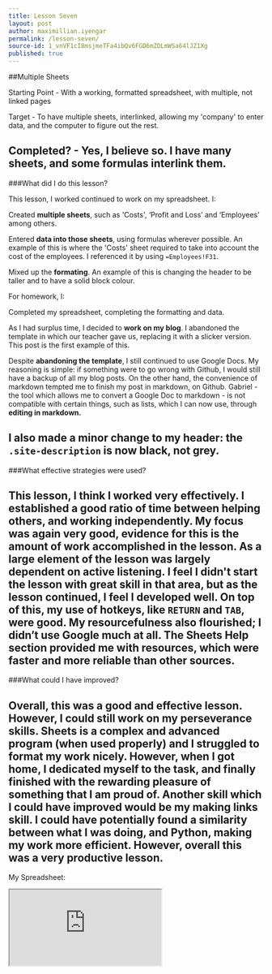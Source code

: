 ```yaml
---
title: Lesson Seven
layout: post
author: maximillian.iyengar
permalink: /lesson-seven/
source-id: 1_vnVF1cI8msjmeTFa4ibQv6FGD6mZDLmWSa64lJZ1Xg
published: true
---
```

##Multiple Sheets

Starting Point - With a working, formatted spreadsheet, with multiple, not linked pages

Target - To have multiple sheets, interlinked, allowing my 'company' to enter data, and the computer to figure out the rest.

Completed? - Yes, I believe so. I have many sheets, and some formulas interlink them.
---
###What did I do this lesson?

This lesson, I worked continued to work on my spreadsheet. I:

Created **multiple sheets**, such as 'Costs', ‘Profit and Loss’ and ‘Employees’ among others.

Entered **data into those sheets**, using formulas wherever possible. An example of this is where the 'Costs' sheet required to take into account the cost of the employees. I referenced it by using `=Employees!F31`.

Mixed up the **formating**. An example of this is changing the header to be taller and to have a solid block colour.

For homework, I:

Completed my spreadsheet, completing the formatting and data.

As I had surplus time, I decided to **work on my blog**. I abandoned the template in which our teacher gave us, replacing it with a slicker version. This post is the first example of this.

Despite **abandoning the template**, I still continued to use Google Docs. My reasoning is simple: if something were to go wrong with Github, I would still have a backup of all my blog posts. On the other hand, the convenience of markdown tempted me to finish my post in markdown, on Github. Gabriel - the tool which allows me to convert a Google Doc to markdown - is not compatible with certain things, such as lists, which I can now use, through **editing in markdown.**

I also made a minor change to my header: the `.site-description` is now black, not grey.
---
###What effective strategies were used?

This lesson, I think I worked very effectively. I established a **good ratio of time between helping others, and working independently**. My focus was again very good, evidence for this is the amount of work accomplished in the lesson. As a large element of the lesson was largely dependent on **active listening**. I feel I didn't start the lesson with great skill in that area, but as the lesson continued, I feel I developed well. On top of this, my use of hotkeys, like `RETURN` and `TAB`, were good. My **resourcefulness also flourished**; I didn’t use Google much at all. The Sheets Help section provided me with resources, which were faster and more reliable than other sources.
---
###What could I have improved?

Overall, this was a good and effective lesson. However, I could still work on my **perseverance skills**. Sheets is a complex and advanced program (when used properly) and I struggled to format my work nicely. However, when I got home, I **dedicated myself to the task**, and finally finished with the rewarding pleasure of something that I am proud of. Another skill which I could have improved would be my **making links** skill. I could have potentially found a similarity between what I was doing, and Python, making my work more efficient. However, overall this was a very **productive lesson**.
---
My Spreadsheet:

<iframe src="https://docs.google.com/spreadsheets/d/1wUKhHruzBN7f4djRke0gPQcLy_0XdAU3B7Dk2CKLrjQ/pubhtml?widget=true&amp;headers=false"></iframe>

